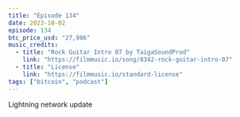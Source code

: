 ```yaml
---
title: "Episode 134"
date: 2023-10-02
episode: 134
btc_price_usd: "27,986"
music_credits:
  - title: "Rock Guitar Intro 07 by TaigaSoundProd"
    link: "https://filmmusic.io/song/8342-rock-guitar-intro-07"
  - title: "License"
    link: "https://filmmusic.io/standard-license"
tags: ["bitcoin", "podcast"]
---
```


Lightning network update
